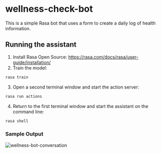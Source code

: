 # wellness-check-bot
This is a simple Rasa bot that uses a form to create a daily log of health information.

## Running the assistant
1. Install Rasa Open Source: https://rasa.com/docs/rasa/user-guide/installation/
2. Train the model:

```bash
rasa train
```

3. Open a second terminal window and start the action server:

```bash
rasa run actions
```

4. Return to the first terminal window and start the assistant on the command line:

```bash
rasa shell
```
### Sample Output
![wellness-bot-conversation](https://github.com/karen-white/wellness-check-bot/blob/master/images/bot_conversation.png?raw=true)
